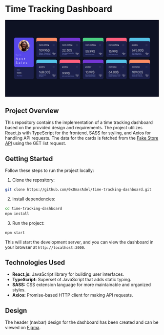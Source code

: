 # Time Tracking Dashboard

![Screenshot](screenshot.png)

## Project Overview

This repository contains the implementation of a time tracking dashboard based on the provided design and requirements. The project utilizes React.js with TypeScript for the frontend, SASS for styling, and Axios for handling API requests. The data for the cards is fetched from the [Fake Store API](https://fakestoreapi.com/products?limit=10) using the GET list request.

## Getting Started

Follow these steps to run the project locally:

1. Clone the repository:

```bash
git clone https://github.com/0xOmarAdel/time-tracking-dashboard.git
```

2. Install dependencies:

```bash
cd time-tracking-dashboard
npm install
```

3. Run the project:

```bash
npm start
```

This will start the development server, and you can view the dashboard in your browser at `http://localhost:3000`.

## Technologies Used

- **React.js:** JavaScript library for building user interfaces.
- **TypeScript:** Superset of JavaScript that adds static typing.
- **SASS:** CSS extension language for more maintainable and organized styles.
- **Axios:** Promise-based HTTP client for making API requests.

## Design

The header (navbar) design for the dashboard has been created and can be viewed on [Figma](https://www.figma.com/file/UsF6jByMG1WK84pOJSaQfM/Luftborn?type=design&node-id=0-1&mode=design&t=mmliINrVf0EkdeRg-0).
